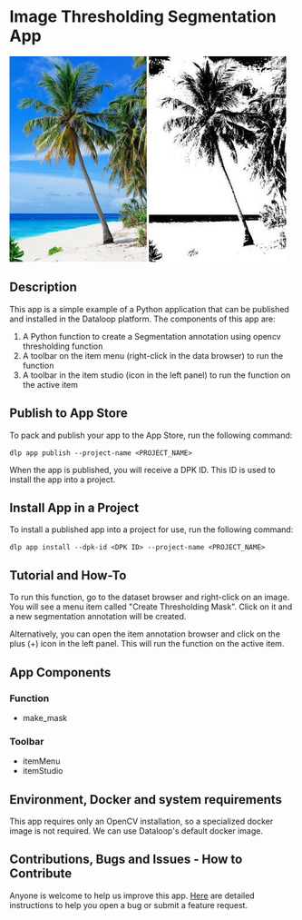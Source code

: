 # Image Thresholding Segmentation App

![Original image](assets/palm_tree.jpeg)
![Thresholding mask](assets/palm_tree_thresholding.jpg)

## Description

This app is a simple example of a Python application that can be published and installed in the Dataloop platform.
The components of this app are:

1. A Python function to create a Segmentation annotation using opencv thresholding function
2. A toolbar on the item menu (right-click in the data browser) to run the function
3. A toolbar in the item studio (icon in the left panel) to run the function on the active item

## Publish to App Store

To pack and publish your app to the App Store, run the following command:

```
dlp app publish --project-name <PROJECT_NAME>
```

When the app is published, you will receive a DPK ID. This ID is used to install the app into a project.

## Install App in a Project

To install a published app into a project for use, run the following command:

```
dlp app install --dpk-id <DPK ID> --project-name <PROJECT_NAME>
```

## Tutorial and How-To

To run this function, go to the dataset browser and right-click on an image. You will see a menu item called "Create
Thresholding Mask". Click on it and a new segmentation annotation will be created.

Alternatively, you can open the item annotation browser and click on the plus (+) icon in the left panel. This will run
the function on the active item.

## App Components

### Function

* make_mask

### Toolbar

* itemMenu
* itemStudio

## Environment, Docker and system requirements

This app requires only an OpenCV installation, so a specialized docker image is not required. We can use Dataloop's
default docker image.

## Contributions, Bugs and Issues - How to Contribute

Anyone is welcome to help us improve this app. [Here](CONTRIBUTING.md) are detailed instructions to help you open a bug or submit a feature request.
